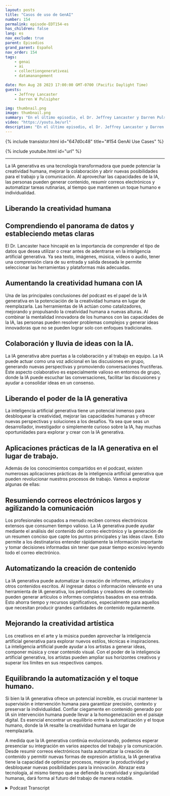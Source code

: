 ```yaml
---
layout: posts
title: "Casos de uso de GenAI"
number: 154
permalink: episode-EDT154-es
has_children: false
lang: es
nav_exclude: true
parent: Episodios
grand_parent: Español
nav_order: 154
tags:
    - genai
    - ai
    - collectiongenerativeai
    - datamanangement

date: Mon Aug 28 2023 17:00:00 GMT-0700 (Pacific Daylight Time)
guests:
    - Jeffrey Lancaster
    - Darren W Pulsipher

img: thumbnail.png
image: thumbnail.png
summary: "En el último episodio, el Dr. Jeffrey Lancaster y Darren Pulsipher profundizan en los casos prácticos de uso de la IA generativa y cómo puede liberar la creatividad humana en varios campos."
video: "https://youtu.be/url"
description: "En el último episodio, el Dr. Jeffrey Lancaster y Darren Pulsipher profundizan en los casos prácticos de uso de la IA generativa y cómo puede liberar la creatividad humana en varios campos."
---
```


<div>
{% include transistor.html id="647d0c48" title="#154 GenAI Use Cases" %}

{% include youtube.html id="url" %}
</div>

---

La IA generativa es una tecnología transformadora que puede potenciar la creatividad humana, mejorar la colaboración y abrir nuevas posibilidades para el trabajo y la comunicación. Al aprovechar las capacidades de la IA, las personas pueden generar contenido, resumir correos electrónicos y automatizar tareas rutinarias, al tiempo que mantienen un toque humano e individualidad.

## Liberando la creatividad humana

## Comprendiendo el panorama de datos y estableciendo metas claras

El Dr. Lancaster hace hincapié en la importancia de comprender el tipo de datos que desea utilizar o crear antes de adentrarse en la inteligencia artificial generativa. Ya sea texto, imágenes, música, videos o audio, tener una comprensión clara de su entrada y salida deseada le permite seleccionar las herramientas y plataformas más adecuadas.

## Aumentando la creatividad humana con IA

Una de las principales conclusiones del podcast es el papel de la IA generativa en la potenciación de la creatividad humana en lugar de reemplazarla. Las herramientas de IA actúan como catalizadores, mejorando y propulsando la creatividad humana a nuevas alturas. Al combinar la mentalidad innovadora de los humanos con las capacidades de la IA, las personas pueden resolver problemas complejos y generar ideas innovadoras que no se pueden lograr solo con enfoques tradicionales.

## Colaboración y lluvia de ideas con la IA.

La IA generativa abre puertas a la colaboración y al trabajo en equipo. La IA puede actuar como una voz adicional en las discusiones en grupo, generando nuevas perspectivas y promoviendo conversaciones fructíferas. Este aspecto colaborativo es especialmente valioso en entornos de grupo, donde la IA puede escuchar las conversaciones, facilitar las discusiones y ayudar a consolidar ideas en un consenso.

## Liberando el poder de la IA generativa

La inteligencia artificial generativa tiene un potencial inmenso para desbloquear la creatividad, mejorar las capacidades humanas y ofrecer nuevas perspectivas y soluciones a los desafíos. Ya sea que seas un desarrollador, investigador o simplemente curioso sobre la IA, hay muchas oportunidades para explorar y crear con la IA generativa.

## Aplicaciones prácticas de la IA generativa en el lugar de trabajo.

Además de los conocimientos compartidos en el podcast, existen numerosas aplicaciones prácticas de la inteligencia artificial generativa que pueden revolucionar nuestros procesos de trabajo. Vamos a explorar algunas de ellas:

## Resumiendo correos electrónicos largos y agilizando la comunicación

Los profesionales ocupados a menudo reciben correos electrónicos extensos que consumen tiempo valioso. La IA generativa puede ayudar mediante el análisis del contenido del correo electrónico y la generación de un resumen conciso que capte los puntos principales y las ideas clave. Esto permite a los destinatarios entender rápidamente la información importante y tomar decisiones informadas sin tener que pasar tiempo excesivo leyendo todo el correo electrónico.

## Automatizando la creación de contenido

La IA generativa puede automatizar la creación de informes, artículos y otros contenidos escritos. Al ingresar datos o información relevante en una herramienta de IA generativa, los periodistas y creadores de contenido pueden generar artículos o informes completos basados en esa entrada. Esto ahorra tiempo y recursos significativos, especialmente para aquellos que necesitan producir grandes cantidades de contenido regularmente.

## Mejorando la creatividad artística

Los creativos en el arte y la música pueden aprovechar la inteligencia artificial generativa para explorar nuevos estilos, técnicas e inspiraciones. La inteligencia artificial puede ayudar a los artistas a generar ideas, componer música y crear contenido visual. Con el poder de la inteligencia artificial generativa, los artistas pueden ampliar sus horizontes creativos y superar los límites en sus respectivos campos.

## Equilibrando la automatización y el toque humano.

Si bien la IA generativa ofrece un potencial increíble, es crucial mantener la supervisión e intervención humana para garantizar precisión, contexto y preservar la individualidad. Confiar ciegamente en contenido generado por IA sin intervención humana puede llevar a la homogeneización en el paisaje digital. Es esencial encontrar un equilibrio entre la automatización y el toque humano, donde la IA resalte la creatividad humana en lugar de reemplazarla.

A medida que la IA generativa continúa evolucionando, podemos esperar presenciar su integración en varios aspectos del trabajo y la comunicación. Desde resumir correos electrónicos hasta automatizar la creación de contenido y permitir nuevas formas de expresión artística, la IA generativa tiene la capacidad de optimizar procesos, mejorar la productividad y desbloquear nuevas posibilidades para la innovación. Abrazar esta tecnología, al mismo tiempo que se defiende la creatividad y singularidad humanas, dará forma al futuro del trabajo de manera notable.



<details>
<summary> Podcast Transcript </summary>

<p></p>

</details>
